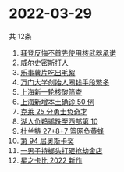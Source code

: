 # 2022-03-29
  共 12条

  <!-- BEGIN -->
  <!-- 最后更新时间:Tue Mar 29 2022 04:14:59 GMT+0000 (Coordinated Universal Time) -->
  1. [ 拜登反悔不首先使用核武器承诺](https://www.zhihu.com/search?q=拜登反悔)
1. [威尔史密斯打人](https://www.zhihu.com/search?q=威尔史密斯)
1. [乐事薯片吃出毛絮](https://www.zhihu.com/search?q=乐事薯片)
1. [万门大学创始人圈钱手段繁多](https://www.zhihu.com/search?q=万门大学)
1. [上海新一轮核酸筛查](https://www.zhihu.com/search?q=上海核酸)
1. [上海新增本土确诊 50 例](https://www.zhihu.com/search?q=上海新增)
1. [克莱 25 分勇士负奇才](https://www.zhihu.com/search?q=勇士)
1. [湖人负鹈鹕跌至西部第 10](https://www.zhihu.com/search?q=湖人)
1. [杜兰特 27+8+7 篮网负黄蜂](https://www.zhihu.com/search?q=篮网)
1. [第 94 届奥斯卡奖](https://www.zhihu.com/search?q=奥斯卡奖)
1. [一男子持榔头打砸抢劫金店](https://www.zhihu.com/search?q=打砸抢劫金店)
1. [星之卡比 2022 新作](https://www.zhihu.com/search?q=星之卡比探索发现)
  <!-- END -->
  
